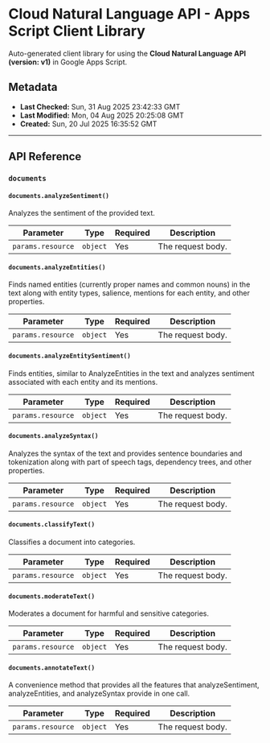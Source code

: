 # Cloud Natural Language API - Apps Script Client Library

Auto-generated client library for using the **Cloud Natural Language API (version: v1)** in Google Apps Script.

## Metadata

- **Last Checked:** Sun, 31 Aug 2025 23:42:33 GMT
- **Last Modified:** Mon, 04 Aug 2025 20:25:08 GMT
- **Created:** Sun, 20 Jul 2025 16:35:52 GMT



---

## API Reference

### `documents`

#### `documents.analyzeSentiment()`

Analyzes the sentiment of the provided text.

| Parameter | Type | Required | Description |
|---|---|---|---|
| `params.resource` | `object` | Yes | The request body. |

#### `documents.analyzeEntities()`

Finds named entities (currently proper names and common nouns) in the text along with entity types, salience, mentions for each entity, and other properties.

| Parameter | Type | Required | Description |
|---|---|---|---|
| `params.resource` | `object` | Yes | The request body. |

#### `documents.analyzeEntitySentiment()`

Finds entities, similar to AnalyzeEntities in the text and analyzes sentiment associated with each entity and its mentions.

| Parameter | Type | Required | Description |
|---|---|---|---|
| `params.resource` | `object` | Yes | The request body. |

#### `documents.analyzeSyntax()`

Analyzes the syntax of the text and provides sentence boundaries and tokenization along with part of speech tags, dependency trees, and other properties.

| Parameter | Type | Required | Description |
|---|---|---|---|
| `params.resource` | `object` | Yes | The request body. |

#### `documents.classifyText()`

Classifies a document into categories.

| Parameter | Type | Required | Description |
|---|---|---|---|
| `params.resource` | `object` | Yes | The request body. |

#### `documents.moderateText()`

Moderates a document for harmful and sensitive categories.

| Parameter | Type | Required | Description |
|---|---|---|---|
| `params.resource` | `object` | Yes | The request body. |

#### `documents.annotateText()`

A convenience method that provides all the features that analyzeSentiment, analyzeEntities, and analyzeSyntax provide in one call.

| Parameter | Type | Required | Description |
|---|---|---|---|
| `params.resource` | `object` | Yes | The request body. |